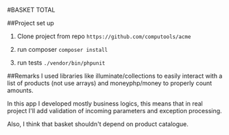 #BASKET TOTAL

##Project set up

1) Clone project from repo
   ``https://github.com/computools/acme``


2) run composer ``composer install``


3) run tests ``./vendor/bin/phpunit``





##Remarks
I used libraries like illuminate/collections to easily interact with a list of products (not use arrays) and moneyphp/money to properly count amounts.

In this app I developed mostly business logics, this means that in real project I'll add validation of incoming parameters and exception processing.

Also, I think that basket shouldn't depend on product catalogue.     
